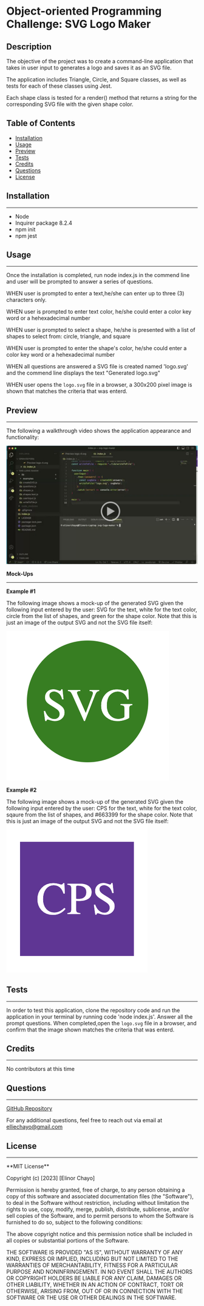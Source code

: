 #  Object-oriented Programming Challenge: SVG Logo Maker

## Description

The objective of the project was to create a command-line application that takes in user input to generates a logo and saves it as an SVG file.

The application includes Triangle, Circle, and Square classes, as well as tests for each of these classes using Jest. 

Each shape class is tested for a render() method that returns a string for the corresponding SVG file with the given shape color.



## Table of Contents

* [Installation](#installation)
* [Usage](#usage)
* [Preview](#preview)
* [Tests](#tests)
* [Credits](#credits)
* [Questions](#links)
* [License](#license)


## Installation 
<hr>

- Node 
- Inquirer package 8.2.4
- npm init
- npm jest

## Usage
<hr>
Once the installation is completed, run node index.js in the commend line and user will be prompted to answer a series of questions.


WHEN user is prompted to enter a text,he/she can enter up to three (3) characters only.

WHEN user is prompted to enter text color, he/she could enter a color key word or a hehexadecimal number

WHEN user is prompted to select a shape, he/she is presented with a list of shapes to select from: circle, triangle, and square

WHEN user is prompted to enter the shape's color, he/she could enter a color key word or a hehexadecimal number

WHEN all questions are answered a SVG file is created named 'logo.svg' and the commend line displays the text "Generated logo.svg"

WHEN user opens the `logo.svg` file in a browser, a 300x200 pixel image is shown that matches the criteria that was enterd. 

## Preview
<hr>

The following a walkthrough video shows the application appearance and functionality:


[![walkthrough image](/assests/image-2.png)](https://drive.google.com/file/d/1sQonJ7tdFLuJzLYpKRW7qPPt18DFvdG9/view)

 **Mock-Ups**
 <hr>
 
 **Example #1**

The following image shows a mock-up of the generated SVG given the following input entered by the user: SVG for the text, white for the text color, circle from the list of shapes, and green for the shape color. Note that this is just an image of the output SVG and not the SVG file itself: 

![Image showing a green circle with white text that reads "SVG"](/assests/image-1.png)

 **Example #2**

The following image shows a mock-up of the generated SVG given the following input entered by the user: CPS for the text, white for the text color, sqaure from the list of shapes, and #663399 for the shape color. Note that this is just an image of the output SVG and not the SVG file itself:
![Image showing a purple square with white text that reads "CPS"](/assests/image-3.png)



## Tests
<hr>

In order to test this application, clone the repository code and run the application in your terminal by running code 'node index.js'. Answer all the prompt questions. When completed,open the `logo.svg` file in a browser, and confirm that the image shown matches the criteria that was enterd.  

## Credits
<hr>
 No contributors at this time

## Questions
<hr>

[GitHub Repository](https://github.com/elliechayo/svg-logo-maker)

For any additional questions, feel free to reach out via email at [elliechayo@gmail.com](mailto:elliechayo@gmail.com)

## License
<hr>
**MIT License**

Copyright (c) [2023] [Elinor Chayo]

Permission is hereby granted, free of charge, to any person obtaining a copy of this software and associated documentation files (the "Software"), to deal in the Software without restriction, including without limitation the rights to use, copy, modify, merge, publish, distribute, sublicense, and/or sell copies of the Software, and to permit persons to whom the Software is furnished to do so, subject to the following conditions:

The above copyright notice and this permission notice shall be included in all copies or substantial portions of the Software.

THE SOFTWARE IS PROVIDED "AS IS", WITHOUT WARRANTY OF ANY KIND, EXPRESS OR IMPLIED, INCLUDING BUT NOT LIMITED TO THE WARRANTIES OF MERCHANTABILITY, FITNESS FOR A PARTICULAR PURPOSE AND NONINFRINGEMENT. IN NO EVENT SHALL THE AUTHORS OR COPYRIGHT HOLDERS BE LIABLE FOR ANY CLAIM, DAMAGES OR OTHER LIABILITY, WHETHER IN AN ACTION OF CONTRACT, TORT OR OTHERWISE, ARISING FROM, OUT OF OR IN CONNECTION WITH THE SOFTWARE OR THE USE OR OTHER DEALINGS IN THE SOFTWARE.



